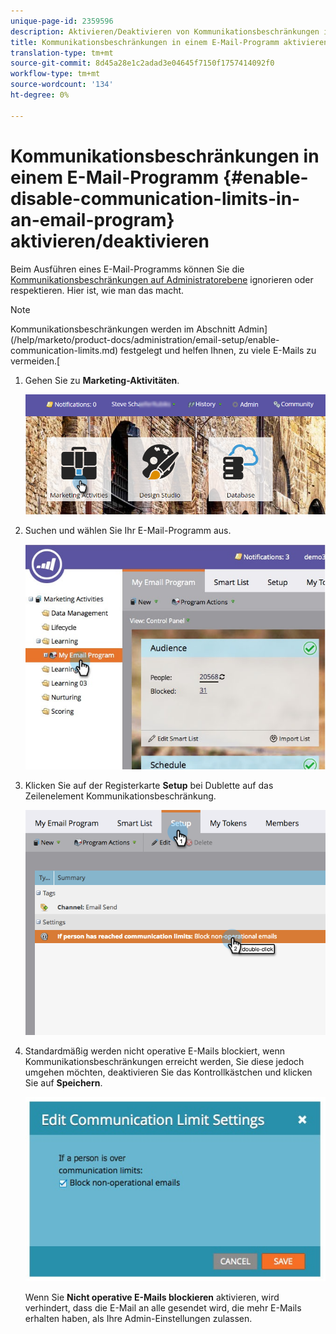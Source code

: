 ```yaml
---
unique-page-id: 2359596
description: Aktivieren/Deaktivieren von Kommunikationsbeschränkungen in einem E-Mail-Programm - Marketing-Dokumente - Produktdokumentation
title: Kommunikationsbeschränkungen in einem E-Mail-Programm aktivieren/deaktivieren
translation-type: tm+mt
source-git-commit: 8d45a28e1c2adad3e04645f7150f1757414092f0
workflow-type: tm+mt
source-wordcount: '134'
ht-degree: 0%

---
```



# Kommunikationsbeschränkungen in einem E-Mail-Programm {#enable-disable-communication-limits-in-an-email-program} aktivieren/deaktivieren

Beim Ausführen eines E-Mail-Programms können Sie die [Kommunikationsbeschränkungen auf Administratorebene](/help/marketo/product-docs/administration/email-setup/enable-communication-limits.md) ignorieren oder respektieren. Hier ist, wie man das macht.

>[!NOTE]
>
>Kommunikationsbeschränkungen werden im Abschnitt Admin](/help/marketo/product-docs/administration/email-setup/enable-communication-limits.md) festgelegt und helfen Ihnen, zu viele E-Mails zu vermeiden.[

1. Gehen Sie zu **Marketing-Aktivitäten**.

   ![](assets/login-marketing-activities-3.png)

1. Suchen und wählen Sie Ihr E-Mail-Programm aus.

   ![](assets/selectemailprogram-3.jpg)

1. Klicken Sie auf der Registerkarte **Setup** bei Dublette auf das Zeilenelement Kommunikationsbeschränkung.

   ![](assets/blockoperational.png)

1. Standardmäßig werden nicht operative E-Mails blockiert, wenn Kommunikationsbeschränkungen erreicht werden, Sie diese jedoch umgehen möchten, deaktivieren Sie das Kontrollkästchen und klicken Sie auf **Speichern**.

   ![](assets/ifaperson.jpg)

   Wenn Sie **Nicht operative E-Mails blockieren** aktivieren, wird verhindert, dass die E-Mail an alle gesendet wird, die mehr E-Mails erhalten haben, als Ihre Admin-Einstellungen zulassen.
